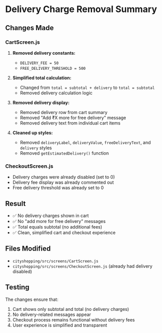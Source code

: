 # Delivery Charge Removal Summary

## Changes Made

### CartScreen.js
1. **Removed delivery constants:**
   - `DELIVERY_FEE = 50`
   - `FREE_DELIVERY_THRESHOLD = 500`

2. **Simplified total calculation:**
   - Changed from `total = subtotal + delivery` to `total = subtotal`
   - Removed delivery calculation logic

3. **Removed delivery display:**
   - Removed delivery row from cart summary
   - Removed "Add ₹X more for free delivery" message
   - Removed delivery text from individual cart items

4. **Cleaned up styles:**
   - Removed `deliveryLabel`, `deliveryValue`, `freeDeliveryText`, and `delivery` styles
   - Removed `getEstimatedDelivery()` function

### CheckoutScreen.js
- Delivery charges were already disabled (set to 0)
- Delivery fee display was already commented out
- Free delivery threshold was already set to 0

## Result
- ✅ No delivery charges shown in cart
- ✅ No "add more for free delivery" messages
- ✅ Total equals subtotal (no additional fees)
- ✅ Clean, simplified cart and checkout experience

## Files Modified
- `cityshopping/src/screens/CartScreen.js`
- `cityshopping/src/screens/CheckoutScreen.js` (already had delivery disabled)

## Testing
The changes ensure that:
1. Cart shows only subtotal and total (no delivery charges)
2. No delivery-related messages appear
3. Checkout process remains functional without delivery fees
4. User experience is simplified and transparent 